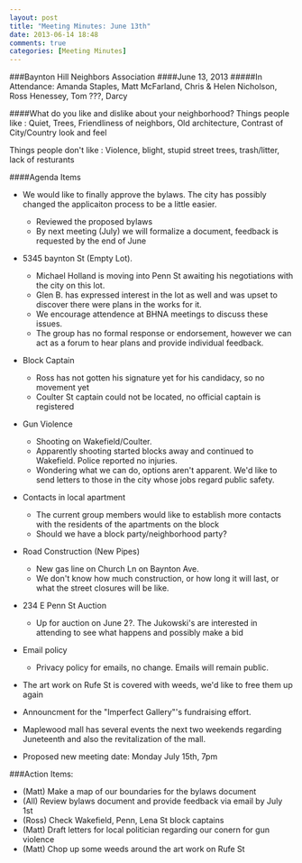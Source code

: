 ```yaml
---
layout: post
title: "Meeting Minutes: June 13th"
date: 2013-06-14 18:48
comments: true
categories: [Meeting Minutes] 
---
```

###Baynton Hill Neighbors Association
####June 13, 2013
#####In Attendance: Amanda Staples, Matt McFarland, Chris & Helen Nicholson, Ross Henessey, Tom ???, Darcy

####What do you like and dislike about your neighborhood?
Things people like
: Quiet, Trees, Friendliness of neighbors, Old architecture, Contrast of City/Country look and feel

Things people don't like
: Violence, blight, stupid street trees, trash/litter, lack of resturants

####Agenda Items
* We would like to finally approve the bylaws.  The city has possibly changed the applicaiton process to be a little easier.
    * Reviewed the proposed bylaws 
    * By next meeting (July) we will formalize a document, feedback is requested by the end of June
    
* 5345 baynton St (Empty Lot). 
    * Michael Holland is moving into Penn St awaiting his negotiations with the city on this lot.
    * Glen B. has expressed interest in the lot as well and was upset to discover there were plans in the works for it.
    * We encourage attendence at BHNA meetings to discuss these issues. 
    * The group has no formal response or endorsement, however we can act as a forum to hear plans and provide individual feedback.
    
* Block Captain
    * Ross has not gotten his signature yet for his candidacy, so no movement yet
    * Coulter St captain could not be located, no official captain is registered
        
* Gun Violence
    * Shooting on Wakefield/Coulter.
    * Apparently shooting started blocks away and continued to Wakefield.  Police reported no injuries.
    * Wondering what we can do, options aren't apparent. We'd like to send letters to those in the city whose jobs regard public safety. 

* Contacts in local apartment
    * The current group members would like to establish more contacts with the residents of the apartments on the block
    * Should we have a block party/neighborhood party?

* Road Construction (New Pipes)
    * New gas line on Church Ln on Baynton Ave.
    * We don't know how much construction, or how long it will last, or what the street closures will be like.

* 234 E Penn St Auction
    * Up for auction on June 2?.  The Jukowski's are interested in attending to see what happens and possibly make a bid

* Email policy
    * Privacy policy for emails, no change.  Emails will remain public.

* The art work on Rufe St is covered with weeds, we'd like to free them up again
* Announcment for the "Imperfect Gallery"'s fundraising effort.
* Maplewood mall has several events the next two weekends regarding Juneteenth and also the revitalization of the mall.

* Proposed new meeting date: Monday July 15th, 7pm

###Action Items:

* (Matt) Make a map of our boundaries for the bylaws document 
* (All) Review bylaws document and provide feedback via email by July 1st
* (Ross) Check Wakefield, Penn, Lena St block captains
* (Matt) Draft letters for local politician regarding our conern for gun violence
* (Matt) Chop up some weeds around the art work on Rufe St
